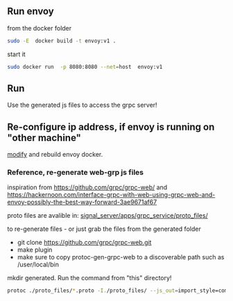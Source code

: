 ## Run envoy
from the docker folder
```bash
sudo -E  docker build -t envoy:v1 .
```
start it
```bash
sudo docker run  -p 8080:8080 --net=host  envoy:v1
```
## Run
Use the generated js files to access the grpc server!

## Re-configure ip address, if envoy is running on "other machine"
[modify](configuration/grpc_web/docker/envoy.yaml) and rebuild envoy docker.

### Reference, re-generate web-grp js files

inspiration from
https://github.com/grpc/grpc-web/ and https://hackernoon.com/interface-grpc-with-web-using-grpc-web-and-envoy-possibly-the-best-way-forward-3ae9671af67


proto files are avalible in: [signal_server/apps/grpc_service/proto_files/](https://github.com/volvo-cars/signalbroker-server/tree/master/apps/grpc_service/proto_files)

to re-generate files - or just grab the files from the generated folder

- git clone https://github.com/grpc/grpc-web.git
- make plugin
- make sure to copy protoc-gen-grpc-web to a discoverable path such as /user/local/bin

mkdir generated. Run the command from "this" directory!

```bash
protoc ./proto_files/*.proto -I./proto_files/ --js_out=import_style=commonjs:generated --grpc-web_out=import_style=commonjs,mode=grpcwebtext:generated
```

